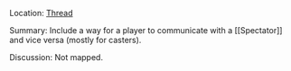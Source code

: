 Location: [Thread](https://discord.com/channels/1092928496474521700/1145532744990982235)

Summary:
Include a way for a player to communicate with a [[Spectator]] and vice versa (mostly for casters).

Discussion:
Not mapped.